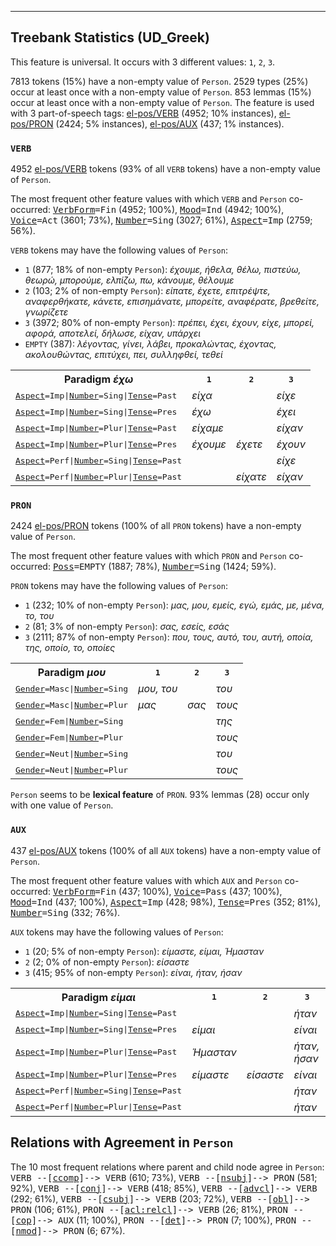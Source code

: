 

--------------------------------------------------------------------------------

## Treebank Statistics (UD_Greek)

This feature is universal.
It occurs with 3 different values: `1`, `2`, `3`.

7813 tokens (15%) have a non-empty value of `Person`.
2529 types (25%) occur at least once with a non-empty value of `Person`.
853 lemmas (15%) occur at least once with a non-empty value of `Person`.
The feature is used with 3 part-of-speech tags: [el-pos/VERB]() (4952; 10% instances), [el-pos/PRON]() (2424; 5% instances), [el-pos/AUX]() (437; 1% instances).

### `VERB`

4952 [el-pos/VERB]() tokens (93% of all `VERB` tokens) have a non-empty value of `Person`.

The most frequent other feature values with which `VERB` and `Person` co-occurred: <tt><a href="VerbForm.html">VerbForm</a>=Fin</tt> (4952; 100%), <tt><a href="Mood.html">Mood</a>=Ind</tt> (4942; 100%), <tt><a href="Voice.html">Voice</a>=Act</tt> (3601; 73%), <tt><a href="Number.html">Number</a>=Sing</tt> (3027; 61%), <tt><a href="Aspect.html">Aspect</a>=Imp</tt> (2759; 56%).

`VERB` tokens may have the following values of `Person`:

* `1` (877; 18% of non-empty `Person`): <em>έχουμε, ήθελα, θέλω, πιστεύω, θεωρώ, μπορούμε, ελπίζω, πω, κάνουμε, θέλουμε</em>
* `2` (103; 2% of non-empty `Person`): <em>είπατε, έχετε, επιτρέψτε, αναφερθήκατε, κάνετε, επισημάνατε, μπορείτε, αναφέρατε, βρεθείτε, γνωρίζετε</em>
* `3` (3972; 80% of non-empty `Person`): <em>πρέπει, έχει, έχουν, είχε, μπορεί, αφορά, αποτελεί, δήλωσε, είχαν, υπάρχει</em>
* `EMPTY` (387): <em>λέγοντας, γίνει, λάβει, προκαλώντας, έχοντας, ακολουθώντας, επιτύχει, πει, συλληφθεί, τεθεί</em>

<table>
  <tr><th>Paradigm <i>έχω</i></th><th><tt>1</tt></th><th><tt>2</tt></th><th><tt>3</tt></th></tr>
  <tr><td><tt><a href="Aspect.html">Aspect</a>=Imp|<a href="Number.html">Number</a>=Sing|<a href="Tense.html">Tense</a>=Past</tt></td><td><em>είχα</em></td><td></td><td><em>είχε</em></td></tr>
  <tr><td><tt><a href="Aspect.html">Aspect</a>=Imp|<a href="Number.html">Number</a>=Sing|<a href="Tense.html">Tense</a>=Pres</tt></td><td><em>έχω</em></td><td></td><td><em>έχει</em></td></tr>
  <tr><td><tt><a href="Aspect.html">Aspect</a>=Imp|<a href="Number.html">Number</a>=Plur|<a href="Tense.html">Tense</a>=Past</tt></td><td><em>είχαμε</em></td><td></td><td><em>είχαν</em></td></tr>
  <tr><td><tt><a href="Aspect.html">Aspect</a>=Imp|<a href="Number.html">Number</a>=Plur|<a href="Tense.html">Tense</a>=Pres</tt></td><td><em>έχουμε</em></td><td><em>έχετε</em></td><td><em>έχουν</em></td></tr>
  <tr><td><tt><a href="Aspect.html">Aspect</a>=Perf|<a href="Number.html">Number</a>=Sing|<a href="Tense.html">Tense</a>=Past</tt></td><td></td><td></td><td><em>είχε</em></td></tr>
  <tr><td><tt><a href="Aspect.html">Aspect</a>=Perf|<a href="Number.html">Number</a>=Plur|<a href="Tense.html">Tense</a>=Past</tt></td><td></td><td><em>είχατε</em></td><td><em>είχαν</em></td></tr>
</table>

### `PRON`

2424 [el-pos/PRON]() tokens (100% of all `PRON` tokens) have a non-empty value of `Person`.

The most frequent other feature values with which `PRON` and `Person` co-occurred: <tt><a href="Poss.html">Poss</a>=EMPTY</tt> (1887; 78%), <tt><a href="Number.html">Number</a>=Sing</tt> (1424; 59%).

`PRON` tokens may have the following values of `Person`:

* `1` (232; 10% of non-empty `Person`): <em>μας, μου, εμείς, εγώ, εμάς, με, μένα, το, του</em>
* `2` (81; 3% of non-empty `Person`): <em>σας, εσείς, εσάς</em>
* `3` (2111; 87% of non-empty `Person`): <em>που, τους, αυτό, του, αυτή, οποία, της, οποίο, το, οποίες</em>

<table>
  <tr><th>Paradigm <i>μου</i></th><th><tt>1</tt></th><th><tt>2</tt></th><th><tt>3</tt></th></tr>
  <tr><td><tt><a href="Gender.html">Gender</a>=Masc|<a href="Number.html">Number</a>=Sing</tt></td><td><em>μου, του</em></td><td></td><td><em>του</em></td></tr>
  <tr><td><tt><a href="Gender.html">Gender</a>=Masc|<a href="Number.html">Number</a>=Plur</tt></td><td><em>μας</em></td><td><em>σας</em></td><td><em>τους</em></td></tr>
  <tr><td><tt><a href="Gender.html">Gender</a>=Fem|<a href="Number.html">Number</a>=Sing</tt></td><td></td><td></td><td><em>της</em></td></tr>
  <tr><td><tt><a href="Gender.html">Gender</a>=Fem|<a href="Number.html">Number</a>=Plur</tt></td><td></td><td></td><td><em>τους</em></td></tr>
  <tr><td><tt><a href="Gender.html">Gender</a>=Neut|<a href="Number.html">Number</a>=Sing</tt></td><td></td><td></td><td><em>του</em></td></tr>
  <tr><td><tt><a href="Gender.html">Gender</a>=Neut|<a href="Number.html">Number</a>=Plur</tt></td><td></td><td></td><td><em>τους</em></td></tr>
</table>

`Person` seems to be **lexical feature** of `PRON`. 93% lemmas (28) occur only with one value of `Person`.

### `AUX`

437 [el-pos/AUX]() tokens (100% of all `AUX` tokens) have a non-empty value of `Person`.

The most frequent other feature values with which `AUX` and `Person` co-occurred: <tt><a href="VerbForm.html">VerbForm</a>=Fin</tt> (437; 100%), <tt><a href="Voice.html">Voice</a>=Pass</tt> (437; 100%), <tt><a href="Mood.html">Mood</a>=Ind</tt> (437; 100%), <tt><a href="Aspect.html">Aspect</a>=Imp</tt> (428; 98%), <tt><a href="Tense.html">Tense</a>=Pres</tt> (352; 81%), <tt><a href="Number.html">Number</a>=Sing</tt> (332; 76%).

`AUX` tokens may have the following values of `Person`:

* `1` (20; 5% of non-empty `Person`): <em>είμαστε, είμαι, Ήμασταν</em>
* `2` (2; 0% of non-empty `Person`): <em>είσαστε</em>
* `3` (415; 95% of non-empty `Person`): <em>είναι, ήταν, ήσαν</em>

<table>
  <tr><th>Paradigm <i>είμαι</i></th><th><tt>1</tt></th><th><tt>2</tt></th><th><tt>3</tt></th></tr>
  <tr><td><tt><a href="Aspect.html">Aspect</a>=Imp|<a href="Number.html">Number</a>=Sing|<a href="Tense.html">Tense</a>=Past</tt></td><td></td><td></td><td><em>ήταν</em></td></tr>
  <tr><td><tt><a href="Aspect.html">Aspect</a>=Imp|<a href="Number.html">Number</a>=Sing|<a href="Tense.html">Tense</a>=Pres</tt></td><td><em>είμαι</em></td><td></td><td><em>είναι</em></td></tr>
  <tr><td><tt><a href="Aspect.html">Aspect</a>=Imp|<a href="Number.html">Number</a>=Plur|<a href="Tense.html">Tense</a>=Past</tt></td><td><em>Ήμασταν</em></td><td></td><td><em>ήταν, ήσαν</em></td></tr>
  <tr><td><tt><a href="Aspect.html">Aspect</a>=Imp|<a href="Number.html">Number</a>=Plur|<a href="Tense.html">Tense</a>=Pres</tt></td><td><em>είμαστε</em></td><td><em>είσαστε</em></td><td><em>είναι</em></td></tr>
  <tr><td><tt><a href="Aspect.html">Aspect</a>=Perf|<a href="Number.html">Number</a>=Sing|<a href="Tense.html">Tense</a>=Past</tt></td><td></td><td></td><td><em>ήταν</em></td></tr>
  <tr><td><tt><a href="Aspect.html">Aspect</a>=Perf|<a href="Number.html">Number</a>=Plur|<a href="Tense.html">Tense</a>=Past</tt></td><td></td><td></td><td><em>ήταν</em></td></tr>
</table>

## Relations with Agreement in `Person`

The 10 most frequent relations where parent and child node agree in `Person`:
<tt>VERB --[<a href="../dep/ccomp.html">ccomp</a>]--> VERB</tt> (610; 73%),
<tt>VERB --[<a href="../dep/nsubj.html">nsubj</a>]--> PRON</tt> (581; 92%),
<tt>VERB --[<a href="../dep/conj.html">conj</a>]--> VERB</tt> (418; 85%),
<tt>VERB --[<a href="../dep/advcl.html">advcl</a>]--> VERB</tt> (292; 61%),
<tt>VERB --[<a href="../dep/csubj.html">csubj</a>]--> VERB</tt> (203; 72%),
<tt>VERB --[<a href="../dep/obl.html">obl</a>]--> PRON</tt> (106; 61%),
<tt>PRON --[<a href="../dep/acl:relcl.html">acl:relcl</a>]--> VERB</tt> (26; 81%),
<tt>PRON --[<a href="../dep/cop.html">cop</a>]--> AUX</tt> (11; 100%),
<tt>PRON --[<a href="../dep/det.html">det</a>]--> PRON</tt> (7; 100%),
<tt>PRON --[<a href="../dep/nmod.html">nmod</a>]--> PRON</tt> (6; 67%).

